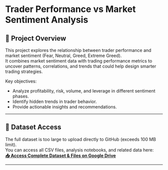# Trader Performance vs Market Sentiment Analysis

## 📌 Project Overview
This project explores the relationship between trader performance and market sentiment (Fear, Neutral, Greed, Extreme Greed).  
It combines market sentiment data with trading performance metrics to uncover patterns, correlations, and trends that could help design smarter trading strategies.

Key objectives:
- Analyze profitability, risk, volume, and leverage in different sentiment phases.
- Identify hidden trends in trader behavior.
- Provide actionable insights and recommendations.

---

## 📂 Dataset Access
The full dataset is too large to upload directly to GitHub (exceeds 100 MB limit).  
You can access all CSV files, analysis notebooks, and related data here:  
**[📥 Access Complete Dataset & Files on Google Drive]([https://drive.google.com/drive/folders/YOUR_FOLDER_ID?usp=sharing](https://drive.google.com/drive/folders/1oRjJXjZQhK1HIW7V3r4gXMyBxiscOnlP?usp=sharing))**

---
